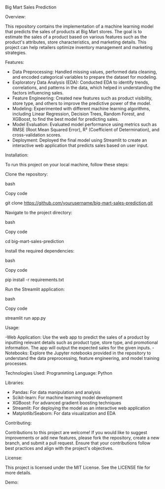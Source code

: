 Big Mart Sales Prediction


Overview:

This repository contains the implementation of a machine learning model that predicts the sales of products at Big Mart stores. The goal is to estimate the sales of a product based on various features such as the product's attributes, store characteristics, and marketing details. This project can help retailers optimize inventory management and marketing strategies.


Features:

- Data Preprocessing: Handled missing values, performed data cleaning, and encoded categorical variables to prepare the dataset for modeling.
- Exploratory Data Analysis (EDA): Conducted EDA to identify trends, correlations, and patterns in the data, which helped in understanding the factors influencing sales.
- Feature Engineering: Created new features such as product visibility, store type, and others to improve the predictive power of the model.
- Modeling: Experimented with different machine learning algorithms, including Linear Regression, Decision Trees, Random Forest, and XGBoost, to find the best model for predicting sales.
- Model Evaluation: Evaluated model performance using metrics such as RMSE (Root Mean Squared Error), R² (Coefficient of Determination), and cross-validation scores.
- Deployment: Deployed the final model using Streamlit to create an interactive web application that predicts sales based on user input.


Installation:

To run this project on your local machine, follow these steps:

Clone the repository:

bash

Copy code

git clone https://github.com/yourusername/big-mart-sales-prediction.git

Navigate to the project directory:

bash

Copy code

cd big-mart-sales-prediction

Install the required dependencies:

bash

Copy code

pip install -r requirements.txt

Run the Streamlit application:

bash

Copy code

streamlit run app.py


Usage:

-Web Application: Use the web app to predict the sales of a product by inputting relevant details such as product type, store type, and promotional information. The app will output the expected sales for the given inputs.
-Notebooks: Explore the Jupyter notebooks provided in the repository to understand the data preprocessing, feature engineering, and model training processes.

Technologies Used:
Programming Language: Python

Libraries:
- Pandas: For data manipulation and analysis
- Scikit-learn: For machine learning model development
- XGBoost: For advanced gradient boosting techniques
- Streamlit: For deploying the model as an interactive web application
- Matplotlib/Seaborn: For data visualization and EDA


Contributing:

Contributions to this project are welcome! If you would like to suggest improvements or add new features, please fork the repository, create a new branch, and submit a pull request. Ensure that your contributions follow best practices and align with the project's objectives.


License:

This project is licensed under the MIT License. See the LICENSE file for more details.

Demo:











